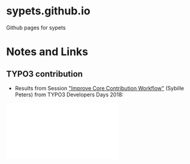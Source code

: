 # sypets.github.io
Github pages for sypets

# Notes and Links

## TYPO3 contribution

* Results from Session ["Improve Core Contribution Workflow"](https://t3dd18.typo3.org/schedule/#c813) (Sybille Peters) from TYPO3 Developers Days 2018:

 ![Results](/typo3/contribution/ImproveContribution-final.pdf "Results of Brainstorming Session")
